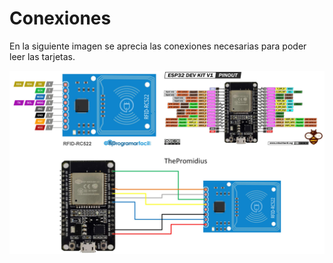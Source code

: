 # Conexiones
En la siguiente imagen se aprecia las conexiones necesarias para poder leer las tarjetas.

![Diagrama_Conexion_RFID_ESP32_DevKitV1.jpg](Diagrama_Conexion_RFID_ESP32_DevKitV1.jpg)
